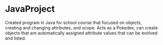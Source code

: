 # JavaProject
Created program in Java for school course that focused on objects, creating and changing attributes, and scope. Acts as a Pokedex, can 
create objects that are automatically assigned attribute values that can be evolved and listed. 
